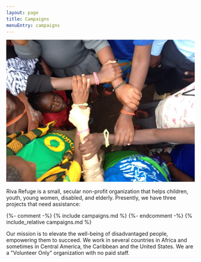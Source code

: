```yaml
---
layout: page
title: Campaigns
menuEntry: campaigns
---
```



![Arms links](/images/fp-hero.jpg)


Riva Refuge is a small, secular non-profit organization that helps children, youth, young women, disabled, and elderly. Presently, we have three projects that need assistance:

{%- comment -%}
{% include campaigns.md %}
{%- endcomment -%}
{% include_relative campaigns.md %}

Our mission is to elevate the well-being of disadvantaged people, empowering them to succeed. We work in several countries in Africa and sometimes in Central America, the Caribbean and the United States. We are a "Volunteer Only" organization with no paid staff.